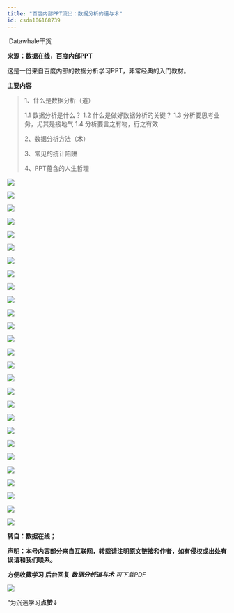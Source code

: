 ```yaml
---
title: "百度内部PPT流出：数据分析的道与术"
id: csdn106168739
---
```


 Datawhale干货 

**来源：数据在线，百度内部PPT**

这是一份来自百度内部的数据分析学习PPT，非常经典的入门教材。

**主要内容**

> 1、什么是数据分析（道）
> 
> 1.1 数据分析是什么？
> 1.2 什么是做好数据分析的关键？
> 1.3 分析要思考业务，尤其是接地气
> 1.4 分析要言之有物，行之有效
> 
> 2、数据分析方法（术）
> 
> 3、常见的统计陷阱
> 
> 4、PPT蕴含的人生哲理

![](../img/82ef89b5c75b84d3d953c5814a5300b5.png)

![](../img/4828a564dbb4125a4579557699de19df.png)

![](../img/483a4de262618ee6861f53beb34a143f.png)

![](../img/a73c06c9229cbb41dcc19f2856605d63.png)

![](../img/02812617ab93627f73dbe83da10421b9.png)

![](../img/6d8c505e61ad6bd9f3c9b5a2c587a2ab.png)

![](../img/06f281b71f7c715798d077dd1a96d1e6.png)

![](../img/785f7e0916e9840c1b871bec512e5a9a.png)

![](../img/3ea69e83a8e27751eca0f7c82271f51c.png)

![](../img/8b0821c93107457a5b5283316a2dd46e.png)

![](../img/81b0cbdeddb9b222c7b83b2fec4eda12.png)

![](../img/4e0e2d3898b34e773ee32b8053d255d4.png)

![](../img/198baf371e87d6fb767b4c2f4fdaee9f.png)

![](../img/7d783fff8c50aeb5f6f1d869412a0d08.png)

![](../img/a944cf8008bb961001cfd625f8ce37d4.png)

![](../img/973cf212194e09167fe4c237861cd358.png)

![](../img/8c7f42ed3ce74ddebc7865366cf038ed.png)

![](../img/b51ffe3a03dba5cf08c2c2e5ac891081.png)

![](../img/bdf077b2e4b9be809efdfe1fb44428c1.png)

![](../img/483226787484961ab4c46ba4213495e5.png)

![](../img/3a16a51a9f77b44fe2264fd92e124de6.png)

![](../img/c879e863f586f5fcdb242d00e87a840b.png)

![](../img/f7c6772c18156e695fa8357996e3aa32.png)

![](../img/abf955df8637d312ab7acf86e21ad63f.png)

![](../img/93c3b7e472452d64d013ced5485ae23b.png)

![](../img/0fe08a2c17138364d8ac311efb9424de.png)

![](../img/30278fc4528e3dbb0c3e34c815f82f84.png)

**转自：数据在线；**

**声明：本号内容部分来自互联网，转载请注明原文链接和作者，如有侵权或出处有误请和我们联系。**

**方便收藏学习 后台回复** ***数据分析道与术** 可下载PDF*

![](../img/ac1260bd6d55ebcd4401293b8b1ef5ff.png)

“为沉迷学习**点赞**↓